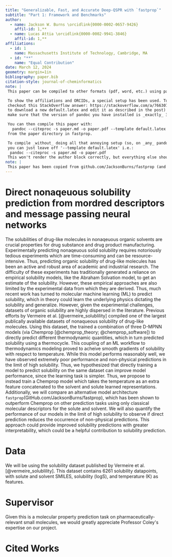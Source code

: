 ```yaml
---
title: "Generalizable, Fast, and Accurate Deep-QSPR with `fastprop`"
subtitle: "Part 1: Framework and Benchmarks"
author: 
  - name: Jackson W. Burns \orcidlink{0000-0002-0657-9426}
    affil-id: 1,**
  - name: Lucas Attia \orcidlink{0000-0002-9941-3846}
    affil-id: 1,**
affiliations:
  - id: 1
    name: Massachusetts Institute of Technology, Cambridge, MA
  - id: "**"
    name: "Equal Contribution"
date: March 12, 2024
geometry: margin=1in
bibliography: paper.bib
citation-style: journal-of-cheminformatics
note: |
 This paper can be compiled to other formats (pdf, word, etc.) using pandoc.

 To show the affiliations and ORCIDs, a special setup has been used. To recreate it locally,
 checkout this StackOverflow answer: https://stackoverflow.com/a/76630771 (this will require you
 to download a new default.latex and edit it as described in the post) _or_
 make sure that the version of pandoc you have installed is _exactly_ 3.1.6

 You can then compile this paper with:
   pandoc --citeproc -s paper.md -o paper.pdf --template default.latex
 from the paper directory in fastprop.

 To compile _without_ doing all that annoying setup (so, on _any_ pandoc version),
 you can just leave off '--template default.latex' i.e.:
  pandoc --citeproc -s paper.md -o paper.pdf
 This won't render the author block correctly, but everything else should work fine.
note: |
 This paper has been copied from github.com/JacksonBurns/fastprop (and modified).
---
```

# Direct nonaqeuous solubility prediction from mordred descriptors and message passing neural networks

The solubilities of drug-like molecules in nonaqeuous organic solvents are crucial properties for drug substance and drug product manufacturing. Experimentally predicting nonaqeuous solid solubility requires notoriously tedious experiments which are time-consuming and can be resource-intensive. Thus, predicting organic solubility of drug-like molecules has been an active and robust area of academic and industrial research. The difficulty of these experiments has traditionally generated a reliance on empirical solubility models, like the Abraham Solvation model, to get an estimate of the solubility. However, these empirical approaches are also limited by the experimental data from which they are derived. Thus, much recent work has turned to molecular machine learning (ML) to predict solubility, which in theory could learn the underlying physics dictating the solubility and generalize. However, given the experimental challenges, datasets of organic solubility are highly dispersed in the literature. Previous efforts by Vermeire et al. [@vermeire_solublility] compiled one of the largest publically available datasets of nonaqueous solubility of drug-like molecules. Using this dataset, the trained a combination of three D-MPNN models (via Chemprop [@chemprop_theory; @chemprop_software]) to directly predict different thermodynamic quantities, which in turn predicted solubility using a thermocycle. This coupling of an ML workflow to thermodynamics modeling proved to acheive smooth gradients of solubility with respect to temperature. While this model performs reasonably well, we have observed extremely poor performance and non-physical predictions in the limit of high solubility. Thus, we hypothesized that directly training a model to predict solubility on the same dataset can improve model performance, since the learning task is simpler. Thus, we propose to instead train a Chemprop model which takes the temperature as an extra feature concatenated to the solvent and solute learned representations. Additionally, we will compare an alternative model architecture `fastprop`(GitHub.com/JacksonBurns/fastprop), which has been shown to outperform Chemprop on other prediction tasks using only classical molecular descriptors for the solute and solvent. We will also quantify the performance of our models in the limit of high solubility to observe if direct prediction reduces the occurrence of non-physical predictions. This approach could provide improved solubility predictions with greater interpretability, which could be a helpful contribution to solubility prediction. 

# Data
We will be using the solubility dataset published by Vermeire et al. [@vermeire_solublility]. This dataset contains 6261 solubility datapoints, with solute and solvent SMILES, solubility (logS), and temperature (K) as features. 


# Supervisor 
Given this is a molecular property prediction task on pharmaceutically-relevant small molecules, we would greatly appreciate Professor Coley's expertise on our project. 

# Cited Works
